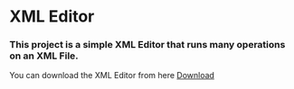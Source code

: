 # XML Editor

### This project is a simple XML Editor that runs many operations on an XML File.

You can download the XML Editor from here [Download](https://drive.google.com/file/d/1BYXo02YTunAQo-e_ypvv8viLTliNOdQl/view?usp=share_link)
